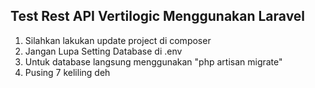 ## Test Rest API Vertilogic Menggunakan Laravel
1. Silahkan lakukan update project di composer
2. Jangan Lupa Setting Database di .env
3. Untuk database langsung menggunakan "php artisan migrate"
4. Pusing 7 keliling deh

